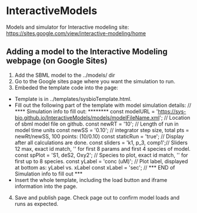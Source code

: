 # InteractiveModels
Models and simulator for Interactive modeling site: https://sites.google.com/view/interactive-modeling/home 

## Adding a model to the Interactive Modeling webpage (on Google Sites)
1. Add the SBML model to the ../models/ dir
2. Go to the Google sites page where you want the simulation to run.
3. Embeded the template code into the page:
* Template is in ../templates/sysbioTemplate.html.
* Fill out the following part of the template with model simulation details:
  // **** Simulation info to fill out: ********
  const modelURL = 'https://sys-bio.github.io/InteractiveModels/models/modelFileName.xml'; // Location of sbml model file on github.
  const newRT = '10';       // Length of run in model time units
  const newSS = '0.10';     // integrator step size, total pts = newRt/newSS, 100 points: (10/0.10)
  const staticRun = 'true'; // Display after all calculations are done.
  const sliders = 'k1, p_3, comp1';// Sliders 12 max, exact id match, '' for first 8 params and first 4 species of model.
  const spPlot = 'S1, deS2, Oxy2'; // Species to plot, exact id match, '' for first up to 8 species.
  const yLabel = 'conc (uM)'; // Plot label, displayed at bottom as: yLabel vs. xLabel
  const xLabel = 'sec';
  // *** END of Simulation info to fill out ***
 * Insert the whole template, including the load button and iframe information into the page.
4. Save and publish page. Check page out to confirm model loads and runs as expected.
